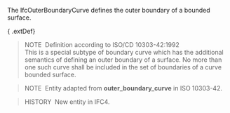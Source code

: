 The IfcOuterBoundaryCurve defines the outer boundary of a bounded surface.

{ .extDef}
> NOTE&nbsp; Definition according to ISO/CD 10303-42:1992  
> This is a special subtype of boundary curve which has the additional semantics of defining an outer boundary of a surface. No more than one such curve shall be included in the set of boundaries of a curve bounded surface.

> NOTE&nbsp; Entity adapted from **outer_boundary_curve** in ISO 10303-42.

> HISTORY  New entity in IFC4.